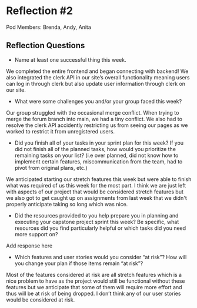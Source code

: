 # Reflection #2

Pod Members: Brenda, Andy, Anita

## Reflection Questions

* Name at least one successful thing this week.

We completed the entire frontend and began connecting with backend! We also integrated the clerk API in our site’s overall functionality meaning users can log in through clerk but also update user information through clerk on our site.


* What were some challenges you and/or your group faced this week?

Our group struggled with the occasional merge conflict. When trying to merge the forum branch into main, we had a tiny conflict. We also had to resolve the clerk API accidently restricting us from seeing our pages as we worked to restrict it from unregistered users.


* Did you finish all of your tasks in your sprint plan for this week? If you did not finish all of the planned tasks, how would you prioritize the remaining tasks on your list?  (i.e over planned, did not know how to implement certain features, miscommunication from the team, had to pivot from original plans, etc.)

We anticipated starting our stretch features this week but were able to finish what was required of us this week for the most part. I think we are just left with aspects of our project that would be considered stretch features but we also got to get caught up on assignments from last week that we didn't properly anticipate taking so long which was nice. 


* Did the resources provided to you help prepare you in planning and executing your capstone project sprint this week? Be specific, what resources did you find particularly helpful or which tasks did you need more support on?

 Add response here

* Which features and user stories would you consider “at risk”? How will you change your plan if those items remain “at risk”?

Most of the features considered at risk are all stretch features which is a nice problem to have as the project would still be functional without these features but we anticipate that some of them will require more effort and thus will be at risk of being dropped. I don’t think any of our user stories would be considered at risk.

